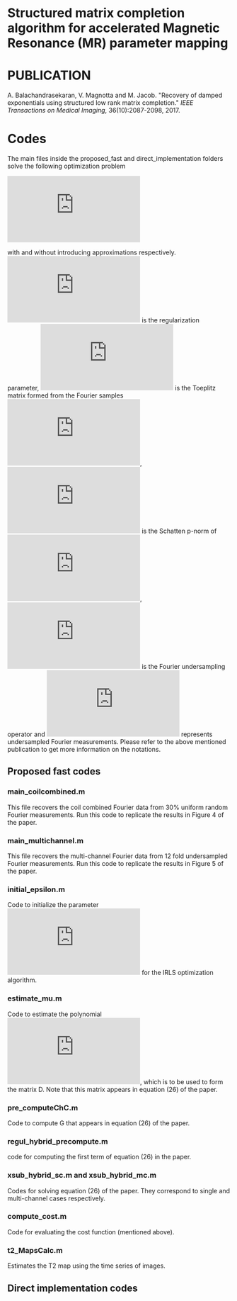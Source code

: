 
# Structured matrix completion algorithm for accelerated Magnetic Resonance (MR) parameter mapping
# PUBLICATION
A. Balachandrasekaran, V. Magnotta and M. Jacob. "Recovery of damped exponentials using structured low rank matrix completion." *IEEE Transactions on Medical Imaging*, 36(10):2087-2098, 2017. 
# Codes

The main files inside the proposed_fast and direct_implementation folders solve the following optimization problem

![](https://latex.codecogs.com/gif.latex?%24%5Cmin_%7B%5Cwidehat%20%5Crho%7D%20%5C%7CT%28%5Cwidehat%20%5Crho%29%5C%7C_p%20&plus;%20%28%5Cmu/2%29%5C%7CA%28%5Cwidehat%20%5Crho%29-b%5C%7C%5E2_2%24)

with and without introducing approximations respectively. ![](https://latex.codecogs.com/gif.latex?%24%5Cmu%24) is the regularization parameter, ![](https://latex.codecogs.com/gif.latex?%24T%28%5Cwidehat%20%5Crho%29%24) is the Toeplitz matrix formed from the Fourier samples ![](https://latex.codecogs.com/gif.latex?%24%5Cwidehat%20%5Crho%24), ![](https://latex.codecogs.com/gif.latex?%24%5C%7CX%5C%7C_p%24) is the Schatten p-norm of ![](https://latex.codecogs.com/gif.latex?%24X%24), ![](https://latex.codecogs.com/gif.latex?%24A%24) is the Fourier undersampling operator and ![](https://latex.codecogs.com/gif.latex?%24b%24) represents undersampled Fourier measurements. Please refer to the above mentioned publication to get more information on the notations.

## Proposed fast codes
### main_coilcombined.m
This file recovers the coil combined Fourier data from 30% uniform random Fourier measurements. Run this code to replicate the results in Figure 4 of the paper.

### main_multichannel.m
This file recovers the multi-channel Fourier data from 12 fold undersampled Fourier measurements. Run this code to replicate the results in Figure 5 of the paper.

### initial_epsilon.m
Code to initialize the parameter ![](https://latex.codecogs.com/gif.latex?%24%5Cepsilon%24) for the IRLS optimization algorithm.

### estimate_mu.m
Code to estimate the polynomial ![](https://latex.codecogs.com/gif.latex?%24%5Cmu%24), which is to be used to form the matrix D. Note that this matrix appears in equation (26) of the paper.

### pre_computeChC.m
Code to compute G that appears in equation (26) of the paper.

### regul_hybrid_precompute.m
code for computing the first term of equation (26) in the paper.

### xsub_hybrid_sc.m and xsub_hybrid_mc.m
Codes for solving equation (26) of the paper. They correspond to single and multi-channel cases respectively.

### compute_cost.m
Code for evaluating the cost function (mentioned above).

### t2_MapsCalc.m
Estimates the T2 map using the time series of images. 

## Direct implementation codes
